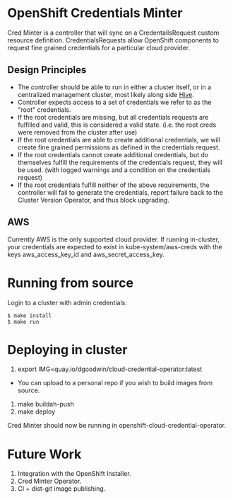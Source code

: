 # OpenShift Credentials Minter

Cred Minter is a controller that will sync on a CredentailsRequest custom
resource definition. CredentialsRequests allow OpenShift components to
request fine grained credentials for a particular cloud provider.

## Design Principles

  * The controller should be able to run in either a cluster itself, or in a centralized management cluster, most likely along side [Hive](https://github.com/openshift/hive).
  * Controller expects access to a set of credentials we refer to as the "root" credentials.
  * If the root credentials are missing, but all credentials requests are fulfilled and valid, this is considered a valid state. (i.e. the root creds were removed from the cluster after use)
  * If the root credentials are able to create additional credentials, we will create fine grained permissions as defined in the credentials request.
  * If the root credentials cannot create additional credentials, but do themselves fulfill the requirements of the credentials request, they will be used. (with logged warnings and a condition on the credentials request)
  * If the root credentials fulfill neither of the above requirements, the controller will fail to generate the credentials, report failure back to the Cluster Version Operator, and thus block upgrading.

## AWS

Currently AWS is the only supported cloud provider. If running in-cluster, your credentials are expected to exist in kube-system/aws-creds with the keys aws_access_key_id and aws_secret_access_key.

# Running from source

Login to a cluster with admin credentials:

```
$ make install
$ make run
```

# Deploying in cluster

 1. export IMG=quay.io/dgoodwin/cloud-credential-operator:latest
   * You can upload to a personal repo if you wish to build images from source.
 1. make buildah-push
 1. make deploy

Cred Minter should now be running in openshift-cloud-credential-operator.

# Future Work

  1. Integration with the OpenShift Installer.
  1. Cred Minter Operator.
  1. CI + dist-git image publishing.
